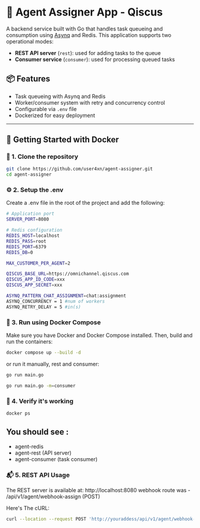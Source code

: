 # 🧠 Agent Assigner App - Qiscus

A backend service built with Go that handles task queueing and consumption using [Asynq](https://github.com/hibiken/asynq) and Redis. This application supports two operational modes:
- **REST API server** (`rest`): used for adding tasks to the queue
- **Consumer service** (`consumer`): used for processing queued tasks

## 📦 Features

- Task queueing with Asynq and Redis
- Worker/consumer system with retry and concurrency control
- Configurable via `.env` file
- Dockerized for easy deployment

---

## 🚀 Getting Started with Docker

### 📁 1. Clone the repository

```bash
git clone https://github.com/user4xn/agent-assigner.git
cd agent-assigner
```

### ⚙️ 2. Setup the .env
Create a .env file in the root of the project and add the following:
```bash
# Application port
SERVER_PORT=8080

# Redis configuration
REDIS_HOST=localhost
REDIS_PASS=root
REDIS_PORT=6379
REDIS_DB=0

MAX_CUSTOMER_PER_AGENT=2

QISCUS_BASE_URL=https://omnichannel.qiscus.com
QISCUS_APP_ID_CODE=xxx
QISCUS_APP_SECRET=xxx

ASYNQ_PATTERN_CHAT_ASSIGNMENT=chat:assignment
ASYNQ_CONCURRENCY = 1 #num of workers
ASYNQ_RETRY_DELAY = 5 #in(s)
```

### 🐳 3. Run using Docker Compose
Make sure you have Docker and Docker Compose installed. Then, build and run the containers:
```bash
docker compose up --build -d
```

or run it manually, rest and consumer:
```bash
go run main.go
```
```bash
go run main.go -m=consumer
```

### 📌 4. Verify it's working
```bash
docker ps
```
## You should see :
- agent-redis
- agent-rest (API server)
- agent-consumer (task consumer)

### 📬 5. REST API Usage
The REST server is available at:
http://localhost:8080
webhook route was - /api/v1/agent/webhook-assign (POST)

Here's The cURL:
```bash
curl --location --request POST 'http://youraddess/api/v1/agent/webhook-assign'
```
